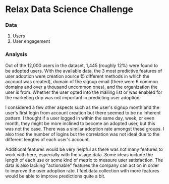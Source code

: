 # Relax Data Science Challenge

### Data

1. Users
2. User engagement

### Analysis

Out of the 12,000 users in the dataset, 1,445 (roughly 12%) were found to be adopted users. With the available data, the 3 most predictive features of user adoption were creation source (5 different methods in which the account was created), domain of the signup email (there were 6 common domains and over a thousand uncommon ones), and the organization the user is from. Whether the user opted into the mailing list or was enabled for the marketing drip was not important in predicting user adoption.

I considered a few other aspects such as the user's signup month and the user's first login from account creation but there seemed to be no inherent pattern. I thought if a user logged in within the same day, week, or even month, they might be more inclined to become an adopted user, but this was not the case. There was a similar adoption rate amongst these groups. I also tried the number of logins but the correlation was not ideal due to the different lengths of each user's account.

Additional features would be very helpful as there was not many features to work with here, especially with the usage data. Some ideas include the length of each use or some kind of metric to measure user satisfaction. The data is also lacking "actionable" features the company can act on in order to improve the user adoption rate. I feel data collection with more features would be able to improve predictions quite a bit.